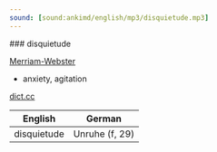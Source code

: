 ```yaml
---
sound: [sound:ankimd/english/mp3/disquietude.mp3]
---
```


\### disquietude

[Merriam-Webster](https://www.merriam-webster.com/dictionary/disquietude)

- anxiety, agitation

[dict.cc](https://www.dict.cc/disquietude)

| English        | German       |
| -------------- | ------------ |
| disquietude | Unruhe (f, 29) |
